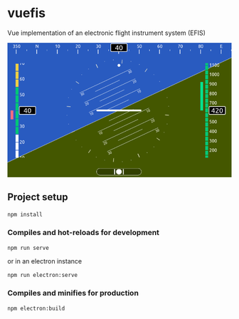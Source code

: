 # vuefis
Vue implementation of an electronic flight instrument system (EFIS)

<img src="https://github.com/Pijuli/vuefis/blob/master/docs/screenshot.png?raw=true">

## Project setup
```
npm install
```

### Compiles and hot-reloads for development
```
npm run serve
```
or in an electron instance
```
npm run electron:serve
```

### Compiles and minifies for production
```
npm electron:build
```
